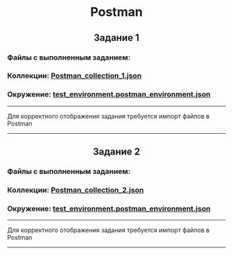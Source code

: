 <h1 align= "center">Postman</h1>
<h2 align= "center">Задание 1</h2>

### Файлы с выполненным заданием:
### Коллекции: [Postman_collection_1.json](https://github.com/RinatUpakov/Postman/blob/e517d23ab69baa819cc4188ab260a05b926b705a/Postman_collection_1.json)
### Окружение: [test_environment.postman_environment.json](https://github.com/RinatUpakov/Postman/blob/e517d23ab69baa819cc4188ab260a05b926b705a/test_environment.postman_environment.json)
___

Для корректного отображения задания требуется импорт файлов в Postman

___

<h2 align= "center">Задание 2</h2>

### Файлы с выполненным заданием:
### Коллекции: [Postman_collection_2.json](https://github.com/RinatUpakov/Postman/blob/e517d23ab69baa819cc4188ab260a05b926b705a/Postman_collection_2.json)
### Окружение: [test_environment.postman_environment.json](https://github.com/RinatUpakov/Postman/blob/e517d23ab69baa819cc4188ab260a05b926b705a/test_environment.postman_environment.json)
___

Для корректного отображения задания требуется импорт файлов в Postman

___

